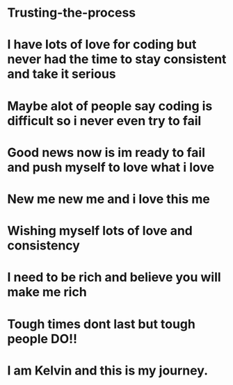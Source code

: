 # Trusting-the-process
# I have lots of love for coding but never had the time to stay consistent and take it serious
# Maybe alot of people say coding is difficult so i never even try to fail
# Good news now is im ready to fail and push myself to love what i love 
# New me new me and i love this me
# Wishing myself lots of love and consistency 
# I need to be rich and believe you will make me rich
# Tough times dont last but tough people DO!!
# I am Kelvin and this is my journey.
